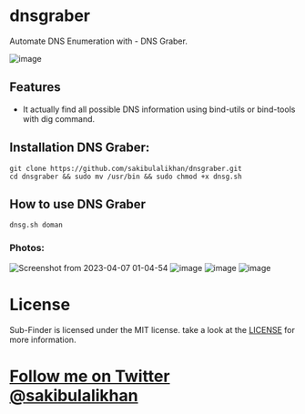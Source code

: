 # dnsgraber
Automate DNS Enumeration with - DNS Graber.


![image](https://user-images.githubusercontent.com/75080608/230473565-b03d936a-ff51-45c7-a0be-b44ecee7aabd.png)

## Features
* It actually find all possible DNS information using bind-utils or bind-tools with dig command.

## Installation DNS Graber:

```
git clone https://github.com/sakibulalikhan/dnsgraber.git
cd dnsgraber && sudo mv /usr/bin && sudo chmod +x dnsg.sh
```

## How to use DNS Graber

```
dnsg.sh doman
```

### Photos:

![Screenshot from 2023-04-07 01-04-54](https://user-images.githubusercontent.com/75080608/230477041-af31f7ec-a6e0-4551-aac9-7ddb1bde80be.png)
![image](https://user-images.githubusercontent.com/75080608/230477183-ab7afd00-937d-4cc6-b7bd-b933cedbd1de.png)
![image](https://user-images.githubusercontent.com/75080608/230477286-1a3dadb2-8682-4067-9736-30523ca66703.png)
![image](https://user-images.githubusercontent.com/75080608/230477490-f5ddf6b9-69dc-4824-a7f5-30e1b67a28a4.png)


# License
Sub-Finder is licensed under the MIT license. take a look at the [LICENSE](https://github.com/sakibulalikhan/dnsgraber/blob/main/LICENSE) for more information.

# [Follow me on Twitter](https://twitter.com/sakibulalikhan) [@sakibulalikhan](https://twitter.com/sakibulalikhan)

